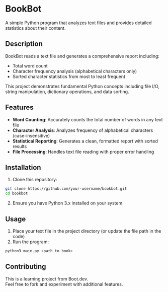 # BookBot

A simple Python program that analyzes text files and provides detailed statistics about their content.

## Description
BookBot reads a text file and generates a comprehensive report including:
- Total word count
- Character frequency analysis (alphabetical characters only)
- Sorted character statistics from most to least frequent

This project demonstrates fundamental Python concepts including file I/O, string manipulation, dictionary operations, and data sorting.

## Features
- **Word Counting**: Accurately counts the total number of words in any text file
- **Character Analysis**: Analyzes frequency of alphabetical characters (case-insensitive)
- **Statistical Reporting**: Generates a clean, formatted report with sorted results
- **File Processing**: Handles text file reading with proper error handling

## Installation
1. Clone this repository:
```bash
git clone https://github.com/your-username/bookbot.git
cd bookbot
```
2. Ensure you have Python 3.x installed on your system.

## Usage
1. Place your text file in the project directory (or update the file path in the code)
2. Run the program:
```bash
python3 main.py <path_to_book>
```

## Contributing
This is a learning project from Boot.dev.   
Feel free to fork and experiment with additional features.

